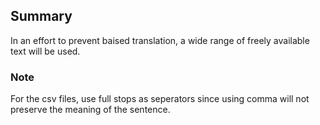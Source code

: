 ## Summary

In an effort to prevent baised translation, a wide range of freely available text will be used.


### Note
For the csv files, use full stops as seperators since using comma will not preserve the meaning of the sentence.